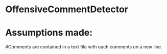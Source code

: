# OffensiveCommentDetector
# Assumptions made:
  #Comments are contained in a text file with each comments on a new line.

